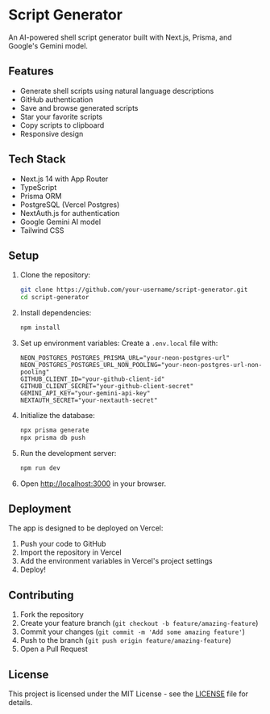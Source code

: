 # Script Generator

An AI-powered shell script generator built with Next.js, Prisma, and Google's Gemini model.

## Features

- Generate shell scripts using natural language descriptions
- GitHub authentication
- Save and browse generated scripts
- Star your favorite scripts
- Copy scripts to clipboard
- Responsive design

## Tech Stack

- Next.js 14 with App Router
- TypeScript
- Prisma ORM
- PostgreSQL (Vercel Postgres)
- NextAuth.js for authentication
- Google Gemini AI model
- Tailwind CSS

## Setup

1. Clone the repository:
   ```bash
   git clone https://github.com/your-username/script-generator.git
   cd script-generator
   ```

2. Install dependencies:
   ```bash
   npm install
   ```

3. Set up environment variables:
   Create a `.env.local` file with:
   ```
   NEON_POSTGRES_POSTGRES_PRISMA_URL="your-neon-postgres-url"
   NEON_POSTGRES_POSTGRES_URL_NON_POOLING="your-neon-postgres-url-non-pooling"
   GITHUB_CLIENT_ID="your-github-client-id"
   GITHUB_CLIENT_SECRET="your-github-client-secret"
   GEMINI_API_KEY="your-gemini-api-key"
   NEXTAUTH_SECRET="your-nextauth-secret"
   ```

4. Initialize the database:
   ```bash
   npx prisma generate
   npx prisma db push
   ```

5. Run the development server:
   ```bash
   npm run dev
   ```

6. Open [http://localhost:3000](http://localhost:3000) in your browser.

## Deployment

The app is designed to be deployed on Vercel:

1. Push your code to GitHub
2. Import the repository in Vercel
3. Add the environment variables in Vercel's project settings
4. Deploy!

## Contributing

1. Fork the repository
2. Create your feature branch (`git checkout -b feature/amazing-feature`)
3. Commit your changes (`git commit -m 'Add some amazing feature'`)
4. Push to the branch (`git push origin feature/amazing-feature`)
5. Open a Pull Request

## License

This project is licensed under the MIT License - see the [LICENSE](LICENSE) file for details.
